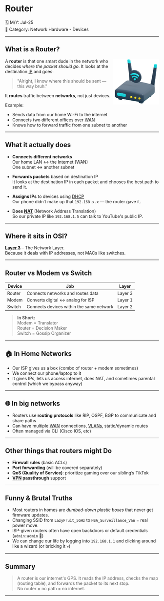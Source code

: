 # Router

🗓️ M/Y: Jul-25  
📂 Category: Network Hardware - Devices

---

## What is a Router?

<img align="right" src="images/router.png" width="150px" alt="Router" />

A **router** is that one smart dude in the network who decides *where the packet should go*. It looks at the destination [IP](https://github.com/bwbearr/Field-Notes/tree/f1c12b09920d674fb5c383069e01d4162f8b5dd7/Networking/5.%20Network%20Addressing%20%26%20Identity/5.1%20-%20IP%20Addressing) and goes:  
> "Alright, I know where this should be sent — this way bruh."

It **routes** traffic between **networks**, not just devices.

Example:  
- Sends data from our home Wi-Fi to the internet  
- Connects two different offices over [WAN](https://github.com/bwbearr/Field-Notes/blob/f1c12b09920d674fb5c383069e01d4162f8b5dd7/Networking/2.%20Types/2.1%20-%20Network%20Types/2.1.3%20-%20Wide%20or%20Specialized%20Networks/WAN.md)  
- Knows how to forward traffic from one subnet to another

---

##  What it actually does

- **Connects different networks**  
  Our home LAN ↔ the Internet (WAN)  
  One subnet ↔ another subnet

- **Forwards packets** based on destination IP  
  It looks at the destination IP in each packet and chooses the best path to send it.

- **Assigns IPs** to devices using [DHCP](https://github.com/bwbearr/Field-Notes/blob/f1c12b09920d674fb5c383069e01d4162f8b5dd7/Networking/8.%20Other%20Network%20Services%20%26%20Practical%20Concepts/DHCP.md)  
  Our phone didn’t make up that `192.168.x.x` — the router gave it.

- **Does [NAT](https://github.com/bwbearr/Field-Notes/blob/f1c12b09920d674fb5c383069e01d4162f8b5dd7/Networking/5.%20Network%20Addressing%20%26%20Identity/5.1%20-%20IP%20Addressing/5.1.8%20-%20NAT%20%26%20CGNAT.md)** (Network Address Translation)  
  So our private IP like `192.168.1.5` can talk to YouTube's public IP.

---

##  Where it sits in OSI?

**[Layer 3](https://github.com/bwbearr/Field-Notes/blob/f1c12b09920d674fb5c383069e01d4162f8b5dd7/Networking/6.%20Reference%20Models/6.1%20-%20The%20OSI%20Model/6.1.4%20-%20Layer%203%20-%20The%20Network%20Layer.md)** – The Network Layer.  
Because it deals with IP addresses, not MACs like switches.

---

##  Router vs Modem vs Switch

| Device  | Job  | Layer |
|--------|------|--------|
| Router | Connects networks and routes data | Layer 3 |
| Modem  | Converts digital ↔ analog for ISP | Layer 1 |
| Switch | Connects devices within the same network | Layer 2 |

> **In Short:**  
> Modem = Translator  
> Router = Decision Maker  
> Switch = Gossip Organizer

---

## 🏠 In Home Networks

- Our ISP gives us a box (combo of router + modem sometimes)
- We connect our phone/laptop to it
- It gives IPs, lets us access internet, does NAT, and sometimes parental control (which we bypass anyway)

---

## 🌐 In big networks

- Routers use **routing protocols** like RIP, OSPF, BGP to communicate and share paths
- Can have multiple [WAN](https://github.com/bwbearr/Field-Notes/blob/f1c12b09920d674fb5c383069e01d4162f8b5dd7/Networking/2.%20Types/2.1%20-%20Network%20Types/2.1.3%20-%20Wide%20or%20Specialized%20Networks/WAN.md) connections, [VLANs](https://github.com/bwbearr/Field-Notes/blob/f1c12b09920d674fb5c383069e01d4162f8b5dd7/Networking/2.%20Types/2.1%20-%20Network%20Types/2.1.2%20-%20Campus%20or%20Metropolitan%20Networks/VLAN.md), static/dynamic routes
- Often managed via CLI (Cisco IOS, etc)

---

##  Other things that routers might Do

- **Firewall rules** (basic ACLs)
- **Port forwarding** (will be covered separately)
- **QoS (Quality of Service)**: prioritize gaming over our sibling’s TikTok
- **[VPN](https://github.com/bwbearr/Field-Notes/blob/f1c12b09920d674fb5c383069e01d4162f8b5dd7/Networking/9.%20Security%20Concepts/VPN.md) passthrough** support

---

##  Funny & Brutal Truths

- Most routers in homes are *dumbed-down plastic boxes* that never get firmware updates.
- Changing SSID from `LazyFruit_5GHz` to `NSA_Surveillance_Van` = real power move.
- ISP-given routers often have open backdoors or default credentials (`admin:admin` 🤡)
- We can change our life by logging into `192.168.1.1` and clicking around like a wizard (or bricking it 💀)

---


## Summary

> A router is our internet's GPS. It reads the IP address, checks the map (routing table), and forwards the packet to its next stop.  
> No router = no path = no internet.

---
